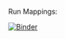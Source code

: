 Run Mappings:

[![Binder](https://mybinder.org/badge_logo.svg)](https://mybinder.org/v2/gh/bl-young/Federal-LCA-Commons-Elementary-Flow-List/Binder?filepath=Jupyter%2Frun_mappings.ipynb)
